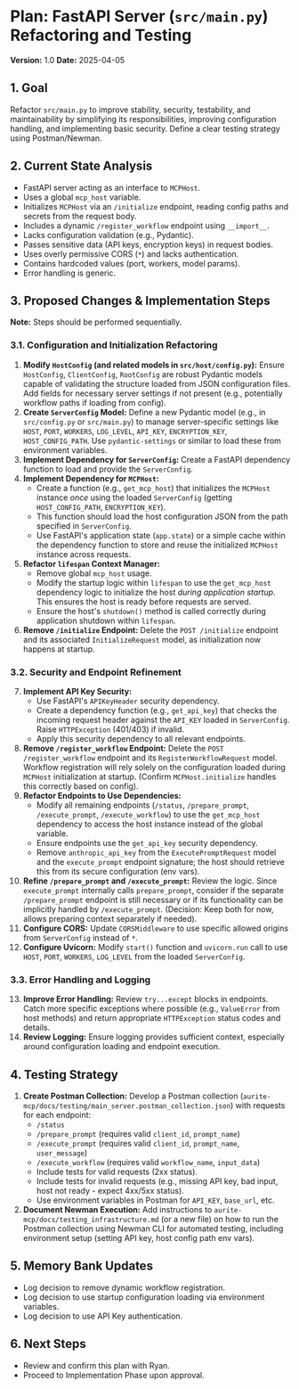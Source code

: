 # Plan: FastAPI Server (`src/main.py`) Refactoring and Testing

**Version:** 1.0
**Date:** 2025-04-05

## 1. Goal

Refactor `src/main.py` to improve stability, security, testability, and maintainability by simplifying its responsibilities, improving configuration handling, and implementing basic security. Define a clear testing strategy using Postman/Newman.

## 2. Current State Analysis

*   FastAPI server acting as an interface to `MCPHost`.
*   Uses a global `mcp_host` variable.
*   Initializes `MCPHost` via an `/initialize` endpoint, reading config paths and secrets from the request body.
*   Includes a dynamic `/register_workflow` endpoint using `__import__`.
*   Lacks configuration validation (e.g., Pydantic).
*   Passes sensitive data (API keys, encryption keys) in request bodies.
*   Uses overly permissive CORS (`*`) and lacks authentication.
*   Contains hardcoded values (port, workers, model params).
*   Error handling is generic.

## 3. Proposed Changes & Implementation Steps

**Note:** Steps should be performed sequentially.

### 3.1. Configuration and Initialization Refactoring

1.  **Modify `HostConfig` (and related models in `src/host/config.py`):** Ensure `HostConfig`, `ClientConfig`, `RootConfig` are robust Pydantic models capable of validating the structure loaded from JSON configuration files. Add fields for necessary server settings if not present (e.g., potentially workflow paths if loading from config).
2.  **Create `ServerConfig` Model:** Define a new Pydantic model (e.g., in `src/config.py` or `src/main.py`) to manage server-specific settings like `HOST`, `PORT`, `WORKERS`, `LOG_LEVEL`, `API_KEY`, `ENCRYPTION_KEY`, `HOST_CONFIG_PATH`. Use `pydantic-settings` or similar to load these from environment variables.
3.  **Implement Dependency for `ServerConfig`:** Create a FastAPI dependency function to load and provide the `ServerConfig`.
4.  **Implement Dependency for `MCPHost`:**
    *   Create a function (e.g., `get_mcp_host`) that initializes the `MCPHost` instance *once* using the loaded `ServerConfig` (getting `HOST_CONFIG_PATH`, `ENCRYPTION_KEY`).
    *   This function should load the host configuration JSON from the path specified in `ServerConfig`.
    *   Use FastAPI's application state (`app.state`) or a simple cache within the dependency function to store and reuse the initialized `MCPHost` instance across requests.
5.  **Refactor `lifespan` Context Manager:**
    *   Remove global `mcp_host` usage.
    *   Modify the startup logic within `lifespan` to use the `get_mcp_host` dependency logic to initialize the host *during application startup*. This ensures the host is ready before requests are served.
    *   Ensure the host's `shutdown()` method is called correctly during application shutdown within `lifespan`.
6.  **Remove `/initialize` Endpoint:** Delete the `POST /initialize` endpoint and its associated `InitializeRequest` model, as initialization now happens at startup.

### 3.2. Security and Endpoint Refinement

7.  **Implement API Key Security:**
    *   Use FastAPI's `APIKeyHeader` security dependency.
    *   Create a dependency function (e.g., `get_api_key`) that checks the incoming request header against the `API_KEY` loaded in `ServerConfig`. Raise `HTTPException` (401/403) if invalid.
    *   Apply this security dependency to all relevant endpoints.
8.  **Remove `/register_workflow` Endpoint:** Delete the `POST /register_workflow` endpoint and its `RegisterWorkflowRequest` model. Workflow registration will rely solely on the configuration loaded during `MCPHost` initialization at startup. (Confirm `MCPHost.initialize` handles this correctly based on config).
9.  **Refactor Endpoints to Use Dependencies:**
    *   Modify all remaining endpoints (`/status`, `/prepare_prompt`, `/execute_prompt`, `/execute_workflow`) to use the `get_mcp_host` dependency to access the host instance instead of the global variable.
    *   Ensure endpoints use the `get_api_key` security dependency.
    *   Remove `anthropic_api_key` from the `ExecutePromptRequest` model and the `execute_prompt` endpoint signature; the host should retrieve this from its secure configuration (env vars).
10. **Refine `/prepare_prompt` and `/execute_prompt`:** Review the logic. Since `execute_prompt` internally calls `prepare_prompt`, consider if the separate `/prepare_prompt` endpoint is still necessary or if its functionality can be implicitly handled by `/execute_prompt`. (Decision: Keep both for now, allows preparing context separately if needed).
11. **Configure CORS:** Update `CORSMiddleware` to use specific allowed origins from `ServerConfig` instead of `*`.
12. **Configure Uvicorn:** Modify `start()` function and `uvicorn.run` call to use `HOST`, `PORT`, `WORKERS`, `LOG_LEVEL` from the loaded `ServerConfig`.

### 3.3. Error Handling and Logging

13. **Improve Error Handling:** Review `try...except` blocks in endpoints. Catch more specific exceptions where possible (e.g., `ValueError` from host methods) and return appropriate `HTTPException` status codes and details.
14. **Review Logging:** Ensure logging provides sufficient context, especially around configuration loading and endpoint execution.

## 4. Testing Strategy

1.  **Create Postman Collection:** Develop a Postman collection (`aurite-mcp/docs/testing/main_server.postman_collection.json`) with requests for each endpoint:
    *   `/status`
    *   `/prepare_prompt` (requires valid `client_id`, `prompt_name`)
    *   `/execute_prompt` (requires valid `client_id`, `prompt_name`, `user_message`)
    *   `/execute_workflow` (requires valid `workflow_name`, `input_data`)
    *   Include tests for valid requests (2xx status).
    *   Include tests for invalid requests (e.g., missing API key, bad input, host not ready - expect 4xx/5xx status).
    *   Use environment variables in Postman for `API_KEY`, `base_url`, etc.
2.  **Document Newman Execution:** Add instructions to `aurite-mcp/docs/testing_infrastructure.md` (or a new file) on how to run the Postman collection using Newman CLI for automated testing, including environment setup (setting API key, host config path env vars).

## 5. Memory Bank Updates

*   Log decision to remove dynamic workflow registration.
*   Log decision to use startup configuration loading via environment variables.
*   Log decision to use API Key authentication.

## 6. Next Steps

*   Review and confirm this plan with Ryan.
*   Proceed to Implementation Phase upon approval.
